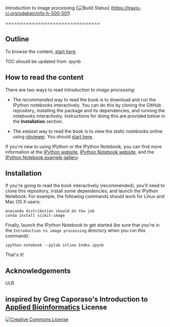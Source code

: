 


Introduction to image processing [![Build Status](https://travis-ci.org/odebeir/info-h-500-501.png?branch=master)]
(https://travis-ci.org/odebeir/info-h-500-501)

================================

Outline
-------

To browse the content, [start here](http://nbviewer.ipython.org/github/odebeir/info-h-500-501/blob/master/Index.ipynb).

TOC should be updated from .ipynb

How to read the content
-----------------------

There are two ways to read *Introduction to image processing*:

* The *recommended* way to read the book is to download and run the IPython notebooks interactively. You can do this by cloning the GitHub repository, installing the package and its dependencies, and running the notebooks interactively. Instructions for doing this are provided below in the **Installation** section.

* The *easiest* way to read the book is to view the static notebooks online using [nbviewer](http://nbviewer.ipython.org/). You should [start here](http://nbviewer.ipython.org/github/odebeir/info-h-500-501/blob/master/Index.ipynb).

If you're new to using IPython or the IPython Notebook, you can find more information at the [IPython website](http://www.ipython.org/), [IPython Notebook website](http://ipython.org/notebook), and the [IPython Notebook example gallery](https://github.com/ipython/ipython/wiki/A-gallery-of-interesting-IPython-Notebooks).

Installation
------------

If you're going to read the book interactively (recommended), you'll need to clone this repository, install some dependencies, and launch the IPython Notebook. For example, the following commands should work for Linux and Mac OS X users:

    anaconda distribution should do the job
    conda install scikit-image 

Finally, launch the IPython Notebook to get started (be sure that you're in the ``Introduction to image processing`` directory when you run this command):

    ipython notebook --pylab inline Index.ipynb

That's it!

Acknowledgements
----------------

ULB

inspired by Greg Caporaso's Introduction to <a href="https://github.com/gregcaporaso/An-Introduction-To-Applied-Bioinformatics">Applied Bioinformatics</a>
License
-------

<a rel="license" href="http://creativecommons.org/licenses/by-nc-sa/4.0/"><img alt="Creative Commons License" style="border-width:0" src="http://i.creativecommons.org/l/by-nc-sa/4.0/88x31.png" /></a>

<br />
